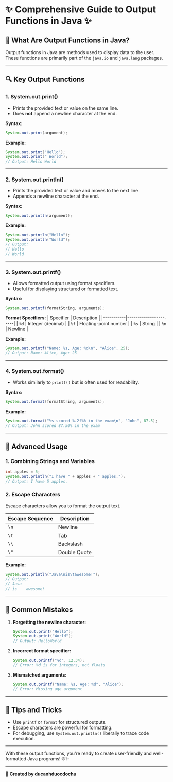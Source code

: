 # ✨ Comprehensive Guide to Output Functions in Java ✨

## 🔢 What Are Output Functions in Java?
Output functions in Java are methods used to display data to the user. These functions are primarily part of the `java.io` and `java.lang` packages.

---

## 🔍 Key Output Functions

### 1. **System.out.print()**
- Prints the provided text or value on the same line.
- Does **not** append a newline character at the end.

**Syntax:**
```java
System.out.print(argument);
```

**Example:**
```java
System.out.print("Hello");
System.out.print(" World");
// Output: Hello World
```

---

### 2. **System.out.println()**
- Prints the provided text or value and moves to the next line.
- Appends a newline character at the end.

**Syntax:**
```java
System.out.println(argument);
```

**Example:**
```java
System.out.println("Hello");
System.out.println("World");
// Output:
// Hello
// World
```

---

### 3. **System.out.printf()**
- Allows formatted output using format specifiers.
- Useful for displaying structured or formatted text.

**Syntax:**
```java
System.out.printf(formatString, arguments);
```

**Format Specifiers:**
| Specifier | Description           |
|-----------|-----------------------|
| `%d`      | Integer (decimal)     |
| `%f`      | Floating-point number |
| `%s`      | String                |
| `%n`      | Newline               |

**Example:**
```java
System.out.printf("Name: %s, Age: %d\n", "Alice", 25);
// Output: Name: Alice, Age: 25
```

---

### 4. **System.out.format()**
- Works similarly to `printf()` but is often used for readability.

**Syntax:**
```java
System.out.format(formatString, arguments);
```

**Example:**
```java
System.out.format("%s scored %.2f%% in the exam\n", "John", 87.5);
// Output: John scored 87.50% in the exam
```

---

## 🎨 Advanced Usage
### 1. **Combining Strings and Variables**
```java
int apples = 5;
System.out.println("I have " + apples + " apples.");
// Output: I have 5 apples.
```

### 2. **Escape Characters**
Escape characters allow you to format the output text.

| Escape Sequence | Description      |
|-----------------|------------------|
| `\n`            | Newline          |
| `\t`            | Tab              |
| `\\`            | Backslash        |
| `\"`            | Double Quote     |

**Example:**
```java
System.out.println("Java\nis\tawesome!");
// Output:
// Java
// is    awesome!
```

---

## 🌟 Common Mistakes
1. **Forgetting the newline character:**
   ```java
   System.out.print("Hello");
   System.out.print("World");
   // Output: HelloWorld
   ```

2. **Incorrect format specifier:**
   ```java
   System.out.printf("%d", 12.34);
   // Error: %d is for integers, not floats
   ```

3. **Mismatched arguments:**
   ```java
   System.out.printf("Name: %s, Age: %d", "Alice");
   // Error: Missing age argument
   ```

---

## 🎨 Tips and Tricks
- Use `printf` or `format` for structured outputs.
- Escape characters are powerful for formatting.
- For debugging, use `System.out.println()` liberally to trace code execution.

---

With these output functions, you're ready to create user-friendly and well-formatted Java programs! 🌐✨

--- 

📝 **Created by ducanhduocdochu**
